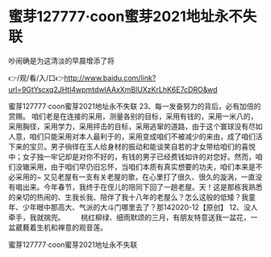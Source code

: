 # 蜜芽127777·coon蜜芽2021地址永不失联
吵闹确是为这清淡的早晨增添了将

👉/观/看/入/口👉http://www.baidu.com/link?url=9GtYscxq2JHtl4wpmtdwIAAxXmBlUXzKrLhK6E7cDRO&wd

蜜芽127777·coon蜜芽2021地址永不失联	23、每一发奋努力的背后，必有加倍的赏赐。
咱们老是在连接的采用，测量各别的目标，采用有钱的，采用一米八的，采用胸径，采用学力，采用抨击的目标，采用逃窜的道路，由于这个寰球没有尽如人意，咱们只能采用对本人最利于的，采用变成咱们不被减少的来由，成了咱们活下来的宝贝。男子徜徉在玉人给身材的振动和能谈笑自若的才女带给咱们的喜悦中；女子独一牢记却是对你不好的，有钱的男子已经费钱如许的对您好。然而，咱们没辙采用，由于咱们早仍旧忘怀，当咱们本质有真实想要的功夫，咱们本来是不必采用的~
又见老屋有一支有关老屋的歌，在心里打了很久、很久的漩涡，一直没有唱出来。今年春节，我终于在侄儿的陪同下回了一趟老屋。天！这是那栋我熟悉的亲切的热闹的、生我长我、陪伴了我十八年的老屋么？怎么这般的低矮？我童年、少年眼中那高大、气派的大斗门哪里去了？那142020-12【原创】
	12、没人牵手，我就揣兜。
　　桃红柳绿、细雨默颂的三月，有朋友特意送我一盆花，一盆葳蕤着生机和禅意的观音莲。

蜜芽127777·coon蜜芽2021地址永不失联
